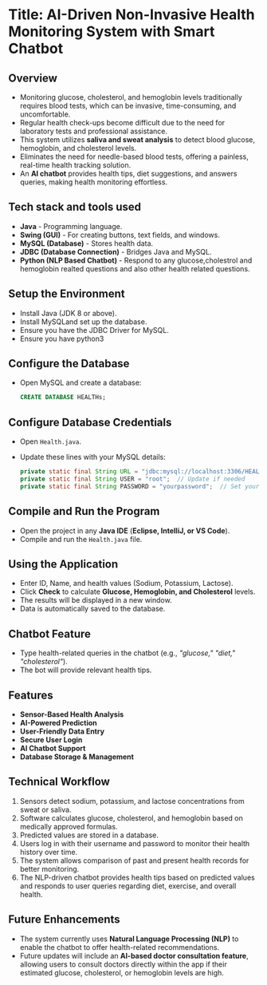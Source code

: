 
# Title: AI-Driven Non-Invasive Health Monitoring System with Smart Chatbot  

## Overview  
- Monitoring glucose, cholesterol, and hemoglobin levels traditionally requires blood tests, which can be invasive, time-consuming, and uncomfortable.  
- Regular health check-ups become difficult due to the need for laboratory tests and professional assistance.  
- This system utilizes **saliva and sweat analysis** to detect blood glucose, hemoglobin, and cholesterol levels.  
- Eliminates the need for needle-based blood tests, offering a painless, real-time health tracking solution.  
- An **AI chatbot** provides health tips, diet suggestions, and answers queries, making health monitoring effortless.  

## Tech stack and tools used 
- **Java** - Programming language.  
- **Swing (GUI)** - For creating buttons, text fields, and windows.  
- **MySQL (Database)** - Stores health data.  
- **JDBC (Database Connection)** - Bridges Java and MySQL.  
- **Python (NLP Based Chatbot)** - Respond to any glucose,cholestrol and hemoglobin realted questions and also other health related questions.  

## Setup the Environment  
- Install Java (JDK 8 or above).  
- Install MySQLand set up the database.  
- Ensure you have the JDBC Driver for MySQL.
- Ensure you have python3 

## Configure the Database  
- Open MySQL and create a database:  

  ```sql
  CREATE DATABASE HEALTHs;
## Configure Database Credentials  
- Open `Health.java`.  
- Update these lines with your MySQL details:  

  ```java
  private static final String URL = "jdbc:mysql://localhost:3306/HEALTHs";
  private static final String USER = "root";  // Update if needed
  private static final String PASSWORD = "yourpassword";  // Set your password

## Compile and Run the Program 
- Open the project in any **Java IDE** (**Eclipse, IntelliJ, or VS Code**).  
- Compile and run the `Health.java` file.  

## Using the Application  
- Enter ID, Name, and health values (Sodium, Potassium, Lactose).  
- Click **Check** to calculate **Glucose, Hemoglobin, and Cholesterol** levels.  
- The results will be displayed in a new window.  
- Data is automatically saved to the database.  

## Chatbot Feature  
- Type health-related queries in the chatbot (e.g., _"glucose," "diet," "cholesterol"_).  
- The bot will provide relevant health tips.  

## Features  
-  **Sensor-Based Health Analysis**  
-  **AI-Powered Prediction**  
-  **User-Friendly Data Entry**  
-  **Secure User Login**  
-  **AI Chatbot Support**  
-  **Database Storage & Management**  

## Technical Workflow  
1. Sensors detect sodium, potassium, and lactose concentrations from sweat or saliva.  
2. Software calculates glucose, cholesterol, and hemoglobin based on medically approved formulas.  
3. Predicted values are stored in a database.  
4. Users log in with their username and password to monitor their health history over time.  
5. The system allows comparison of past and present health records for better monitoring.  
6. The NLP-driven chatbot provides health tips based on predicted values and responds to user queries regarding diet, exercise, and overall health.  

## Future Enhancements  
- The system currently uses **Natural Language Processing (NLP)** to enable the chatbot to offer health-related recommendations.  
- Future updates will include an **AI-based doctor consultation feature**, allowing users to consult doctors directly within the app if their estimated glucose, cholesterol, or hemoglobin levels are high.  

